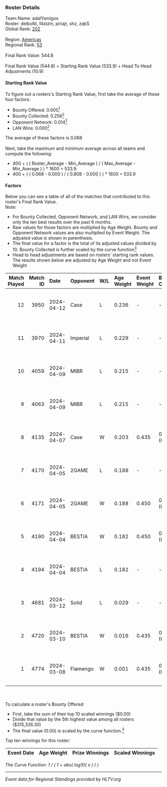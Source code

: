 ### Roster Details<br />
Team Name: adalYamigos<br />
Roster: delboNi, f4stzin, piriajr, shz, zqkS<br />
Global Rank: [202](../../standings_global_2024_09_04.md)<br />
<br />
Region: [Americas]( ../../standings_americas_2024_09_04.md)<br />
Regional Rank: [53]( ../../standings_americas_2024_09_04.md)<br />
<br />
Final Rank Value:  544.8<br />
<br />
Final Rank Value (544.8) = Starting Rank Value (533.9) + Head To Head Adjustments (10.9)<br />

#### Starting Rank Value<br />
To figure out a rosters's Starting Rank Value, first take the average of these four factors:<br />
- Bounty Offered: 0.000[<sup>1</sup>](#table2)
- Bounty Collected: 0.256[<sup>2</sup>](#table1)
- Opponent Network: 0.014[<sup>2</sup>](#table1)
- LAN Wins: 0.000[<sup>2</sup>](#table1)

The average of these factors is 0.068<br />
<br />
Next, take the maximum and minimum average across all teams and compute the following:<br />
- 400 + ( ( Roster_Average - Min_Average ) / ( Max_Average - Min_Average ) ) * 1600 = 533.9
- 400 + ( ( 0.068 - 0.000 ) / ( 0.808 - 0.000 ) ) * 1600 = 533.9


#### Factors<br />
Below you can see a table of all of the matches that contributed to this roster's Final Rank Value.<br />
Note:<br />

- For Bounty Collected, Opponent Network, and LAN Wins, we consider only the ten best results over the past 6 months.
- Raw values for those factors are multiplied by Age Weight. Bounty and Opponent Network values are also multiplied by Event Weight. The adjusted value is shown in parenthesis.
- The final value for a factor is the total of its adjusted values divided by 10. Bounty Collected is further scaled by the curve function[<sup>3</sup>](#curveFunction)
- Head to head adjustments are based on rosters' starting rank values. The results shown below are adjusted by Age Weight and not Event Weight
<span id="table1"></span><br />


| Match Played | Match ID | Date       | Opponent | W/L | Age Weight | Event Weight | Bounty Collected | Opponent Network | LAN Wins  | H2H Adj. | Roster                               |
| -: | -: | :- | :- | :- | :- | :- | :- | :- | :- | -: | :- |
|           12 |     3950 | 2024-04-12 | Case     | L   | 0.236      | -            | -                | -                | -         |    -0.66 | delboNi, f4stzin, piriajr, shz, zqkS |
|           11 |     3970 | 2024-04-11 | Imperial | L   | 0.229      | -            | -                | -                | -         |    -0.36 | delboNi, f4stzin, piriajr, shz, zqkS |
|           10 |     4059 | 2024-04-09 | MIBR     | L   | 0.215      | -            | -                | -                | -         |    -0.08 | delboNi, f4stzin, piriajr, shz, zqkS |
|            9 |     4063 | 2024-04-09 | MIBR     | L   | 0.215      | -            | -                | -                | -         |    -0.08 | delboNi, f4stzin, piriajr, shz, zqkS |
|            8 |     4135 | 2024-04-07 | Case     | W   | 0.203      | 0.435        | 0.039 (0.003)    | 0.750 (0.066)    | 0 (0.000) |     5.84 | delboNi, f4stzin, piriajr, shz, zqkS |
|            7 |     4170 | 2024-04-05 | 2GAME    | L   | 0.188      | -            | -                | -                | -         |    -2.37 | delboNi, f4stzin, piriajr, shz, zqkS |
|            6 |     4171 | 2024-04-05 | 2GAME    | W   | 0.188      | 0.450        | 0.002 (0.000)    | 0.015 (0.001)    | 0 (0.000) |     3.61 | delboNi, f4stzin, piriajr, shz, zqkS |
|            5 |     4190 | 2024-04-04 | BESTIA   | W   | 0.182      | 0.450        | 0.101 (0.008)    | 0.832 (0.068)    | 0 (0.000) |     5.27 | delboNi, f4stzin, piriajr, shz, zqkS |
|            4 |     4194 | 2024-04-04 | BESTIA   | L   | 0.182      | -            | -                | -                | -         |    -0.47 | delboNi, f4stzin, piriajr, shz, zqkS |
|            3 |     4681 | 2024-03-12 | Solid    | L   | 0.029      | -            | -                | -                | -         |    -0.32 | delboNi, f4stzin, piriajr, shz, zqkS |
|            2 |     4720 | 2024-03-10 | BESTIA   | W   | 0.016      | 0.435        | 0.101 (0.001)    | 0.832 (0.006)    | 0 (0.000) |     0.46 | delboNi, f4stzin, piriajr, shz, zqkS |
|            1 |     4774 | 2024-03-08 | Flamengo | W   | 0.001      | 0.435        | 0.000 (0.000)    | 0.001 (0.000)    | 0 (0.000) |     0.01 | delboNi, f4stzin, piriajr, shz, zqkS |

<br />
<span id="table2"></span><br />
To calculate a roster's Bounty Offered:<br />

- First, take the sum of their top 10 scaled winnings ($0.00)
- Divide that value by the 5th highest value among all rosters ($315,326.30)
- The final value (0.00) is scaled by the curve function.[<sup>3</sup>](#curveFunction)

Top ten winnings for this roster:<br />

| Event Date | Age Weight | Prize Winnings | Scaled Winnings |
| :- | -: | :- | :- |


<span id="curveFunction"></span>_The Curve Function: 1 / ( 1 + abs( log10( x ) ) )_<br />

---
_Event data for Regional Standings provided by HLTV.org_<br />
